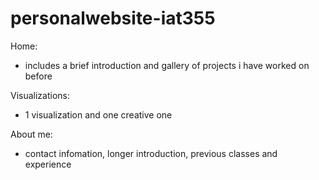 # personalwebsite-iat355
Home:

- includes a brief introduction and gallery of projects i have worked on before

Visualizations: 
- 1 visualization and one creative one

About me:
- contact infomation, longer introduction, previous classes and experience 